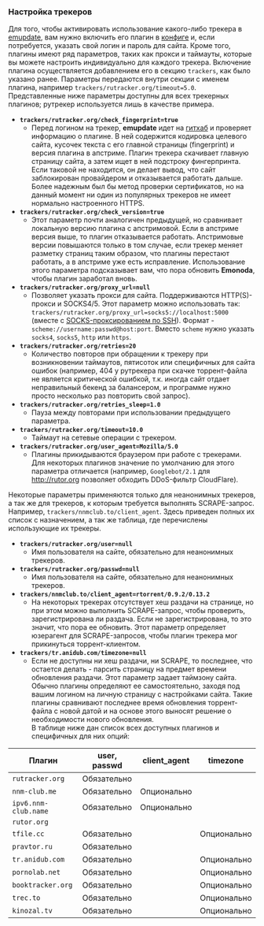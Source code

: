 ### Настройка трекеров ###
Для того, чтобы активировать использование какого-либо трекера в [emupdate](emupdate), вам нужно включить его плагин в [конфиге](config) и, если потребуется, указать свой логин и пароль для сайта. Кроме того, плагины имеют ряд параметров, таких как прокси и таймауты, которые вы можете настроить индивидуально для каждого трекера. Включение плагина осуществляется добавлением его в секцию `trackers`, как было указано ранее. Параметры передаются внутри секции с именем плагина, например `trackers/rutracker.org/timeout=5.0`.  
Представленные ниже параметры доступны для всех трекерных плагинов; рутрекер используется лишь в качестве примера.

* **`trackers/rutracker.org/check_fingerprint=true`**
    * Перед логином на трекер, **emupdate** идет на [гитхаб](https://github.com/mdevaev/emonoda/tree/master/trackers) и проверяет информацию о плагине. В ней содержится кодировка целевого сайта, кусочек текста с его главной страницы (fingerprint) и версия плагина в апстриме. Плагин трекера скачивает главную страницу сайта, а затем ищет в ней подстроку фингерпринта. Если таковой не находится, он делает вывод, что сайт заблокирован провайдером и отказывается работать дальше. Более надежным был бы метод проверки сертификатов, но на данный момент ни один из популярных трекеров не имеет нормально настроенного HTTPS.
* **`trackers/rutracker.org/check_version=true`**
    * Этот параметр почти аналогичен предыдущей, но сравнивает локальную версию плагина с апстримовой. Если в апстриме версия выше, то плагин отказывается работать. Апстримовые версии повышаются только в том случае, если трекер меняет разметку страниц таким образом, что плагины перестают работать, а в апстриме уже есть исправление. Использование этого параметра подсказывает вам, что пора обновить **Emonoda**, чтобы плагин заработал вновь.
* **`trackers/rutracker.org/proxy_url=null`**
    * Позволяет указать прокси для сайта. Поддерживаются HTTP(S)-прокси и SOCKS4/5. Этот параметр можно использовать так: `trackers/rutracker.org/proxy_url=socks5://localhost:5000` (вместе с [SOCKS-проксированием по SSH](https://ru.wikibooks.org/wiki/SSH_%D1%82%D1%83%D0%BD%D0%BD%D0%B5%D0%BB%D0%B8%D1%80%D0%BE%D0%B2%D0%B0%D0%BD%D0%B8%D0%B5)). Формат - `scheme://username:passwd@host:port`. Вместо `scheme` нужно указать `socks4`, `socks5`, `http` или `https`.
* **`trackers/rutracker.org/retries=20`**
    * Количество повторов при обращении к трекеру при возникновении таймаутов, пятисоток или специфичных для сайта ошибок (например, 404 у рутрекера при скачке торрент-файла не является критической ошибкой, т.к. иногда сайт отдает неправильный бекенд за балансером, и программе нужно просто несколько раз повторить свой запрос).
* **`trackers/rutracker.org/retries_sleep=1.0`**
    * Пауза между повторами при использовании предыдущего параметра.
* **`trackers/rutracker.org/timeout=10.0`**
    * Таймаут на сетевые операции с трекером.
* **`trackers/rutracker.org/user_agent=Mozilla/5.0`**
    * Плагины прикидываются браузером при работе с трекерами. Для некоторых плагинов значение по умолчанию для этого параметра отличается (например, `Googlebot/2.1` для http://rutor.org позволяет обходить DDoS-фильтр CloudFlare).

Некоторые параметры применяются только для неанонимных трекеров, а так же для трекеров, к которым требуется выполнять SCRAPE-запрос. Например, `trackers/nnmclub.to/client_agent`. Здесь приведен полных их список с назначением, а так же таблица, где перечислены использующие их трекеры.

* **`trackers/rutracker.org/user=null`**
    * Имя пользователя на сайте, обязательно для неанонимных трекеров.
* **`trackers/rutracker.org/passwd=null`**
    * Имя пользователя на сайте, обязательно для неанонимных трекеров.
* **`trackers/nnmclub.to/client_agent=rtorrent/0.9.2/0.13.2`**
    * На некоторых трекерах отсутствует хеш раздачи на странице, но при этом можно выполнить SCRAPE-запрос, чтобы проверить, зарегистрирована ли раздача. Если не зарегистрирована, то это значит, что пора ее обновить. Этот параметр определяет юзерагент для SCRAPE-запросов, чтобы плагин трекера мог прикинуться торрент-клиентом.
* **`trackers/tr.anidub.com/timezone=null`**
    * Если не доступны ни хеш раздачи, ни SCRAPE, то последнее, что остается делать - парсить страницу на предмет времени обновления раздачи. Этот параметр задает таймзону сайта. Обычно плагины определяют ее самостоятельно, заходя под вашим логином на личную страницу с настройками сайта. Такие плагины сравнивают последнее время обновления торрент-файла с новой датой и на основе этого выносят решение о необходимости нового обновления.  
В таблице ниже дан список всех доступных плагинов и специфичных для них опций:

| Плагин | user, passwd | client_agent | timezone |
|--------|--------------|--------------|----------|
| `rutracker.org` | Обязательно | | |
| `nnm-club.me` | Обязательно | Опционально | |
| `ipv6.nnm-club.name` | Обязательно | Опционально | |
| `rutor.org` | | | |
| `tfile.cc` | Обязательно | | Опционально |
| `pravtor.ru` | Обязательно | | |
| `tr.anidub.com` | Обязательно | | Опционально |
| `pornolab.net` | Обязательно | | Опционально |
| `booktracker.org` | Обязательно | | Опционально |
| `trec.to` | Обязательно | | Опционально |
| `kinozal.tv` | Обязательно | | Опционально |
